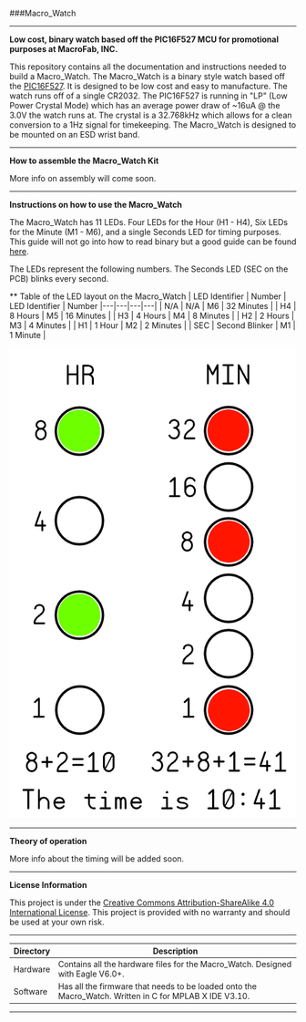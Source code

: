 ###Macro_Watch
***
**Low cost, binary watch based off the PIC16F527 MCU for promotional purposes at MacroFab, INC.**

This repository contains all the documentation and instructions needed to build a Macro_Watch. The Macro_Watch is a binary style watch based off the [PIC16F527](http://ww1.microchip.com/downloads/en/DeviceDoc/41652A.pdf). It is designed to be low cost and easy to manufacture. The watch runs off of a single CR2032. The PIC16F527 is running in "LP" (Low Power Crystal Mode) which has an average power draw of ~16uA @ the 3.0V the watch runs at. The crystal is a 32.768kHz which allows for a clean conversion to a 1Hz signal for timekeeping. The Macro_Watch is designed to be mounted on an ESD wrist band. 

***
**How to assemble the Macro_Watch Kit**

More info on assembly will come soon.

***
**Instructions on how to use the Macro_Watch**

The Macro_Watch has 11 LEDs. Four LEDs for the Hour (H1 - H4), Six LEDs for the Minute (M1 - M6), and a single Seconds LED for timing purposes. This guide will not go into how to read binary but a good guide can be found [here](http://www.wikihow.com/Read-Binary). 

The LEDs represent the following numbers. The Seconds LED (SEC on the PCB) blinks every second. 

** Table of the LED layout on the Macro_Watch
| LED Identifier | Number | LED Identifier | Number
|---|---|---|---|
| N/A | N/A | M6 | 32 Minutes |
| H4 | 8 Hours | M5 | 16 Minutes |
| H3 | 4 Hours | M4 | 8 Minutes |
| H2 | 2 Hours | M3 | 4 Minutes |
| H1 | 1 Hour | M2 | 2 Minutes |
| SEC | Second Blinker | M1 | 1 Minute |

![Example on reading the Macro_Watch.](Example_Binary_Reading.png)

***
**Theory of operation**

More info about the timing will be added soon.

***
**License Information**

This project is under the [Creative Commons Attribution-ShareAlike 4.0 International License](LICENSE.md). This project is provided with no warranty and should be used at your own risk. 

***

| Directory | Description |
|---|---|
| Hardware | Contains all the hardware files for the Macro_Watch. Designed with Eagle V6.0+. | 
| Software | Has all the firmware that needs to be loaded onto the Macro_Watch. Written in C for MPLAB X IDE V3.10. |

***



